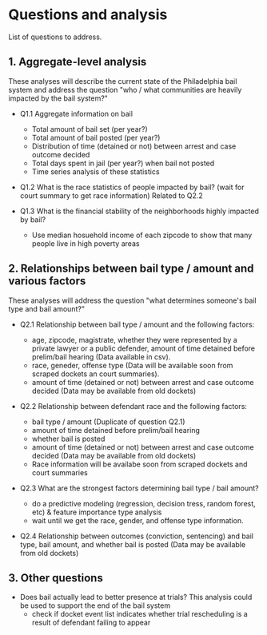 # Questions and analysis
List of questions to address.

## 1. Aggregate-level analysis
These analyses will describe the current state of the Philadelphia bail system and address the question "who / what communities are heavily impacted by the bail system?"

- Q1.1 Aggregate information on bail
	* Total amount of bail set (per year?)
	* Total amount of bail posted (per year?)
	* Distribution of time (detained or not) between arrest and case outcome decided
	* Total days spent in jail (per year?) when bail not posted
	* Time series analysis of these statistics

- Q1.2 What is the race statistics of people impacted by bail? (wait for court summary to get race information) Related to Q2.2

- Q1.3 What is the financial stability of the neighborhoods highly impacted by bail? 
	* Use median hosuehold income of each zipcode to show that many people live in high poverty areas

## 2. Relationships between bail type / amount and various factors 
These analyses will address the question "what determines someone's bail type and bail amount?" 

- Q2.1 Relationship between bail type / amount and the following factors: 
	- age, zipcode, magistrate, whether they were represented by a private lawyer or a public defender, amount of time detained before prelim/bail hearing (Data available in csv).
	- race, geneder, offense type (Data will be available soon from scraped dockets an court summaries).
	- amount of time (detained or not) between arrest and case outcome decided (Data may be available from old dockets)

- Q2.2 Relationship between defendant race and the following factors:
	* bail type / amount (Duplicate of question Q2.1)
	* amount of time detained before prelim/bail hearing
	* whether bail is posted
	* amount of time (detained or not) between arrest and case outcome decided (Data may be available from old dockets)
	* Race information will be availabe soon from scraped dockets and court summaries

- Q2.3 What are the strongest factors determining bail type / bail amount? 
	* do a predictive modeling (regression, decision tress, random forest, etc) & feature importance type analysis
	* wait until we get the race, gender, and offense type information.

- Q2.4 Relationship between outcomes (conviction, sentencing) and bail type, bail amount, and whether bail is posted (Data may be available from old dockets) 

## 3. Other questions
- Does bail actually lead to better presence at trials? This analysis could be used to support the end of the bail system
	* check if docket event list indicates whether trial rescheduling is a result of defendant failing to appear
